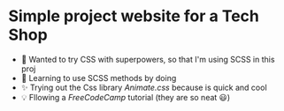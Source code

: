 # Simple project website for a Tech Shop

- 🚀 Wanted to try CSS with superpowers, so that I'm using SCSS in this proj
- 🧮 Learning to use SCSS methods by doing 
- ✨ Trying out the Css library _Animate.css_ because is quick and cool
- 💡 Fllowing a *FreeCodeCamp* tutorial (they are so neat 😃)

